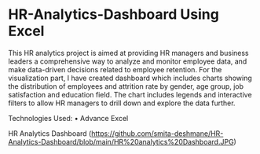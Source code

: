 # HR-Analytics-Dashboard Using Excel
This HR analytics project is aimed at providing HR managers and business leaders a comprehensive way to analyze and monitor employee data, and make data-driven decisions related to employee retention.
For the visualization part, I have created dashboard which includes charts showing the distribution of employees and attrition rate by gender, age group, job satisfaction and education field. The chart includes legends and interactive filters to allow HR managers to drill down and explore the data further.

Technologies Used:
• Advance Excel 

HR Analytics Dashboard
(https://github.com/smita-deshmane/HR-Analytics-Dashboard/blob/main/HR%20analytics%20Dashboard.JPG)
